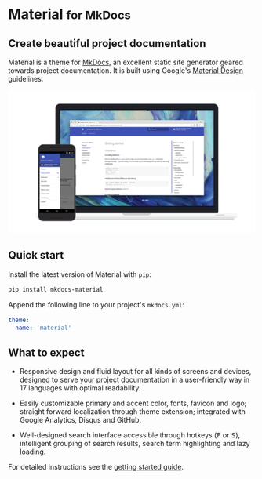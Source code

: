 # Material <small>for MkDocs</small>

## Create beautiful project documentation

Material is a theme for [MkDocs][1], an excellent static site generator geared
towards project documentation. It is built using Google's [Material Design][2]
guidelines.

[![Material for MkDocs](assets/images/material.png)](assets/images/material.png)

  [1]: http://www.mkdocs.org
  [2]: https://material.io/guidelines/material-design/

## Quick start

Install the latest version of Material with `pip`:

``` sh
pip install mkdocs-material
```

Append the following line to your project's `mkdocs.yml`:

``` yaml
theme:
  name: 'material'
```

## What to expect

* Responsive design and fluid layout for all kinds of screens and devices,
  designed to serve your project documentation in a user-friendly way in 17
  languages with optimal readability.

* Easily customizable primary and accent color, fonts, favicon and logo;
  straight forward localization through theme extension; integrated with Google
  Analytics, Disqus and GitHub.

* Well-designed search interface accessible through hotkeys (<kbd>F</kbd> or
  <kbd>S</kbd>), intelligent grouping of search results, search term
  highlighting and lazy loading.

For detailed instructions see the [getting started guide][3].

  [3]: getting-started.md
